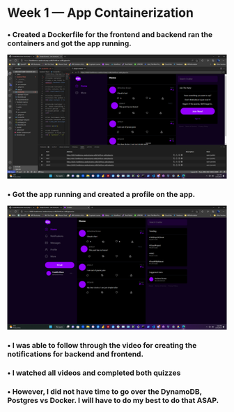 # Week 1 — App Containerization

### • Created a Dockerfile for the frontend and backend ran the containers and got the app running.

![created a Dockerfile for the frontend and backend ran the containers and got the app running](assets/imagescreated.png)

### • Got the app running and created a profile on the app. 

![Got the app running and created a profile on the app](assets/apprunning.png)

### • I was able to follow through the video for creating the notifications for backend and frontend.

### • I watched all videos and completed both quizzes

### • However, I did not have time to go over the DynamoDB, Postgres vs Docker. I will have to do my best to do that ASAP.
